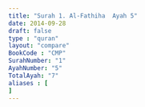 ```yaml
---
title: "Surah 1. Al-Fathiha  Ayah 5"
date: 2014-09-28
draft: false
type : "quran"
layout: "compare"
BookCode : "CMP"
SurahNumber: "1"
AyahNumber: "5"
TotalAyah: "7"
aliases : [
]
---
```


